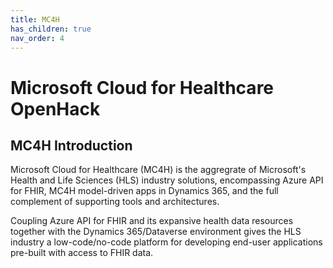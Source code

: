 ```yaml
---
title: MC4H
has_children: true
nav_order: 4
---
```

# Microsoft Cloud for Healthcare OpenHack

## MC4H Introduction 
Microsoft Cloud for Healthcare (MC4H) is the aggregrate of Microsoft's Health and Life Sciences (HLS) industry solutions, encompassing Azure API for FHIR, MC4H model-driven apps in Dynamics 365, and the full complement of supporting tools and architectures. 

Coupling Azure API for FHIR and its expansive health data resources together with the Dynamics 365/Dataverse environment gives the HLS industry a low-code/no-code platform for developing end-user applications pre-built with access to FHIR data.
